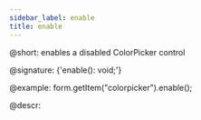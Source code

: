 ```yaml
---
sidebar_label: enable
title: enable
---          
```


@short: enables a disabled ColorPicker control

@signature: {'enable(): void;'}



@example:
form.getItem("colorpicker").enable();



@descr:


